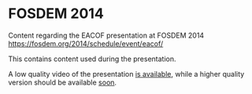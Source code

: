 FOSDEM 2014
===========

Content regarding the EACOF presentation at FOSDEM 2014 https://fosdem.org/2014/schedule/event/eacof/

This contains content used during the presentation.

A low quality video of the presentation [is available]( http://mirrors.dotsrc.org/fosdem/2014/previews/fosdem/fosdem_2014/dv/AW1126/2014-02-02/15_14_20.ogv), while a higher quality version should be available [soon](https://fosdem.org/2014/news/2014-02-06-first-videos/).
